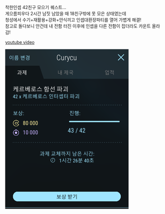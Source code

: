 착한인셉 42친구 모으기 퀘스트...  
게으름피우다 2시간 남짓 남았을 때 18친구밖에 못 모은 상태였는데  
청성에서 수기+재활용+강화+안식끼고 인셉대환장파티를 열어 가볍게 해결!  
참고로 돌다보니 안건데 내 전함 터진 이후에 인셉을 다른 전함이 잡더라도 카운트 올라감!  

[youtube video](https://www.youtube.com/watch?v=jO-uUAJO9wc)  

![](../assets/20210504_BS_Interceptor_Collectors.png)   
